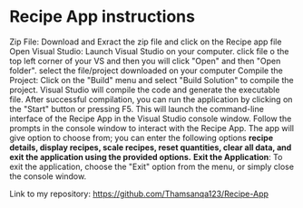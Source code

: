 # Recipe App instructions
Zip File: Download and  Exract the zip file and click on the Recipe app file
Open Visual Studio: Launch Visual Studio on your computer.
click file o the top left corner of your VS and then you will click "Open" and then "Open folder".
select the file/project downloaded on your computer
Compile the Project: Click on the "Build" menu and select "Build Solution" to compile the project. Visual Studio will compile the code and generate the executable file.
After successful compilation, you can run the application by clicking on the "Start" button or pressing F5. This will launch the command-line interface of the Recipe App in the Visual Studio console window.
Follow the prompts in the console window to interact with the Recipe App. The app will give option to choose from; you can enter the following options **recipe details, display recipes, scale recipes, reset quantities, clear all data, and exit the application using the provided options.**
**Exit the Application**: To exit the application, choose the "Exit" option from the menu, or simply close the console window.


Link to my repository:
https://github.com/Thamsanqa123/Recipe-App
